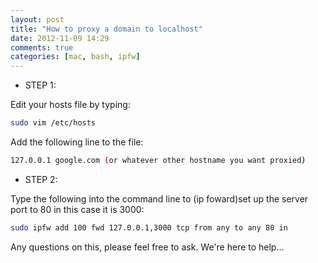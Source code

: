 ```yaml
---
layout: post
title: "How to proxy a domain to localhost"
date: 2012-11-09 14:29
comments: true
categories: [mac, bash, ipfw]
---
```

* STEP 1:

Edit your hosts file by typing: 

```bash
sudo vim /etc/hosts
```

Add the following line to the file:

```bash
127.0.0.1 google.com (or whatever other hostname you want proxied)
```


* STEP 2:

Type the following into the command line to (ip foward)set up the server port to 80 in this case it is 3000:
```bash
sudo ipfw add 100 fwd 127.0.0.1,3000 tcp from any to any 80 in
```

Any questions on this, please feel free to ask. We're here to help...
